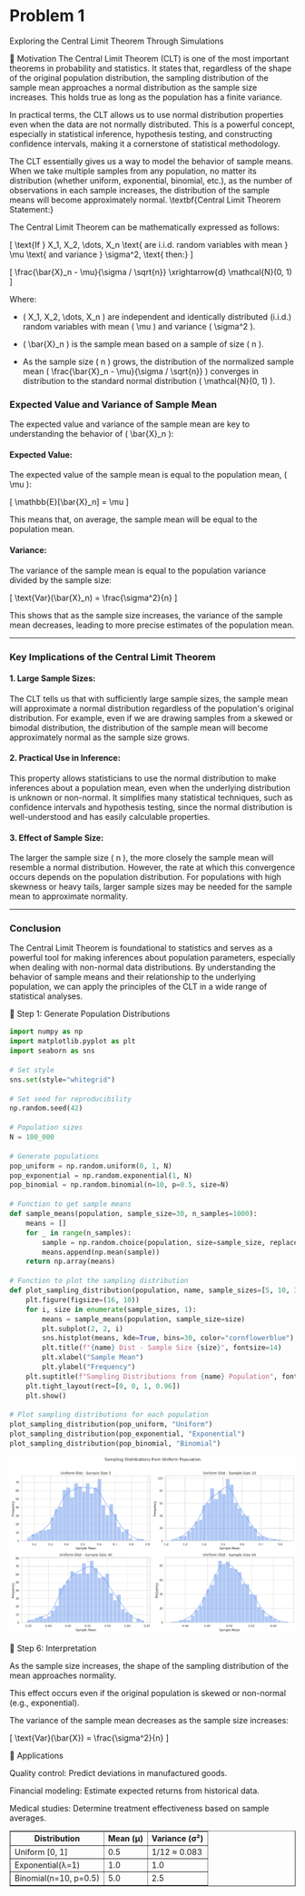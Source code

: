 # Problem 1
Exploring the Central Limit Theorem Through Simulations

📌 Motivation
The Central Limit Theorem (CLT) is one of the most important theorems in probability and statistics. It states that, regardless of the shape of the original population distribution, the sampling distribution of the sample mean approaches a normal distribution as the sample size increases. This holds true as long as the population has a finite variance.

In practical terms, the CLT allows us to use normal distribution properties even when the data are not normally distributed. This is a powerful concept, especially in statistical inference, hypothesis testing, and constructing confidence intervals, making it a cornerstone of statistical methodology.

The CLT essentially gives us a way to model the behavior of sample means. When we take multiple samples from any population, no matter its distribution (whether uniform, exponential, binomial, etc.), as the number of observations in each sample increases, the distribution of the sample means will become approximately normal.
\textbf{Central Limit Theorem Statement:}

The Central Limit Theorem can be mathematically expressed as follows:

\[
\text{If } X_1, X_2, \dots, X_n \text{ are i.i.d. random variables with mean } \mu \text{ and variance } \sigma^2, \text{ then:}
\]

\[
\frac{\bar{X}_n - \mu}{\sigma / \sqrt{n}} \xrightarrow{d} \mathcal{N}(0, 1)
\]

Where:

- \( X_1, X_2, \dots, X_n \) are independent and identically distributed (i.i.d.) random variables with mean \( \mu \) and variance \( \sigma^2 \).

- \( \bar{X}_n \) is the sample mean based on a sample of size \( n \).

- As the sample size \( n \) grows, the distribution of the normalized sample mean \( \frac{\bar{X}_n - \mu}{\sigma / \sqrt{n}} \) converges in distribution to the standard normal distribution \( \mathcal{N}(0, 1) \).

### Expected Value and Variance of Sample Mean

The expected value and variance of the sample mean are key to understanding the behavior of \( \bar{X}_n \):

#### **Expected Value:**
The expected value of the sample mean is equal to the population mean, \( \mu \):

\[
\mathbb{E}[\bar{X}_n] = \mu
\]

This means that, on average, the sample mean will be equal to the population mean.

#### **Variance:**
The variance of the sample mean is equal to the population variance divided by the sample size:

\[
\text{Var}(\bar{X}_n) = \frac{\sigma^2}{n}
\]

This shows that as the sample size increases, the variance of the sample mean decreases, leading to more precise estimates of the population mean.

---

### Key Implications of the Central Limit Theorem

#### **1. Large Sample Sizes:**
The CLT tells us that with sufficiently large sample sizes, the sample mean will approximate a normal distribution regardless of the population's original distribution. For example, even if we are drawing samples from a skewed or bimodal distribution, the distribution of the sample mean will become approximately normal as the sample size grows.

#### **2. Practical Use in Inference:**
This property allows statisticians to use the normal distribution to make inferences about a population mean, even when the underlying distribution is unknown or non-normal. It simplifies many statistical techniques, such as confidence intervals and hypothesis testing, since the normal distribution is well-understood and has easily calculable properties.

#### **3. Effect of Sample Size:**
The larger the sample size \( n \), the more closely the sample mean will resemble a normal distribution. However, the rate at which this convergence occurs depends on the population distribution. For populations with high skewness or heavy tails, larger sample sizes may be needed for the sample mean to approximate normality.

---

### Conclusion
The Central Limit Theorem is foundational to statistics and serves as a powerful tool for making inferences about population parameters, especially when dealing with non-normal data distributions. By understanding the behavior of sample means and their relationship to the underlying population, we can apply the principles of the CLT in a wide range of statistical analyses.

🔢 Step 1: Generate Population Distributions
```python
import numpy as np
import matplotlib.pyplot as plt
import seaborn as sns

# Set style
sns.set(style="whitegrid")

# Set seed for reproducibility
np.random.seed(42)

# Population sizes
N = 100_000

# Generate populations
pop_uniform = np.random.uniform(0, 1, N)
pop_exponential = np.random.exponential(1, N)
pop_binomial = np.random.binomial(n=10, p=0.5, size=N)

# Function to get sample means
def sample_means(population, sample_size=30, n_samples=1000):
    means = []
    for _ in range(n_samples):
        sample = np.random.choice(population, size=sample_size, replace=False)
        means.append(np.mean(sample))
    return np.array(means)

# Function to plot the sampling distribution
def plot_sampling_distribution(population, name, sample_sizes=[5, 10, 30, 50]):
    plt.figure(figsize=(16, 10))
    for i, size in enumerate(sample_sizes, 1):
        means = sample_means(population, sample_size=size)
        plt.subplot(2, 2, i)
        sns.histplot(means, kde=True, bins=30, color="cornflowerblue")
        plt.title(f"{name} Dist - Sample Size {size}", fontsize=14)
        plt.xlabel("Sample Mean")
        plt.ylabel("Frequency")
    plt.suptitle(f"Sampling Distributions from {name} Population", fontsize=16)
    plt.tight_layout(rect=[0, 0, 1, 0.96])
    plt.show()

# Plot sampling distributions for each population
plot_sampling_distribution(pop_uniform, "Uniform")
plot_sampling_distribution(pop_exponential, "Exponential")
plot_sampling_distribution(pop_binomial, "Binomial")

```
![alt text](image.png)

🧠 Step 6: Interpretation

As the sample size increases, the shape of the sampling distribution of the mean approaches normality.

This effect occurs even if the original population is skewed or non-normal (e.g., exponential).

The variance of the sample mean decreases as the sample size increases:

\[
\text{Var}(\bar{X}) = \frac{\sigma^2}{n}
\]

🎯 Applications

Quality control: Predict deviations in manufactured goods.

Financial modeling: Estimate expected returns from historical data.

Medical studies: Determine treatment effectiveness based on sample averages.

<table border="1">
  <tr>
    <th>Distribution</th>
    <th>Mean (μ)</th>
    <th>Variance (σ²)</th>
  </tr>
  <tr>
    <td>Uniform [0, 1]</td>
    <td>0.5</td>
    <td>1/12 ≈ 0.083</td>
  </tr>
  <tr>
    <td>Exponential(λ=1)</td>
    <td>1.0</td>
    <td>1.0</td>
  </tr>
  <tr>
    <td>Binomial(n=10, p=0.5)</td>
    <td>5.0</td>
    <td>2.5</td>
  </tr>

